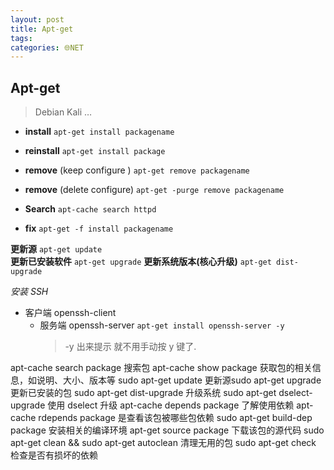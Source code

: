 ```yaml
---
layout: post
title: Apt-get
tags: 
categories: 🌐NET
---
```


## Apt-get
> Debian Kali …

- **install**
	`apt-get install packagename`
- **reinstall** 
	`apt-get install package`

- **remove**  (keep configure )
	`apt-get remove packagename` 
- **remove**  (delete configure)
	`apt-get -purge remove packagename `

- **Search**
	`apt-cache search httpd`

- **fix**
	`apt-get -f install packagename`




**更新源**
`apt-get update`		
**更新已安装软件** 
`apt-get upgrade`
**更新系统版本(核心升级)**
`apt-get dist-upgrade`



*安装 SSH*
- 客户端 openssh-client 
	- 服务端 openssh-server
		`apt-get install openssh-server -y`
		> -y 出来提示 就不用手动按 y 键了.





apt-cache search package 搜索包
apt-cache show package 获取包的相关信息，如说明、大小、版本等
sudo apt-get update 更新源sudo apt-get upgrade 更新已安装的包
sudo apt-get dist-upgrade 升级系统
sudo apt-get dselect-upgrade 使用 dselect 升级
apt-cache depends package 了解使用依赖
apt-cache rdepends package 是查看该包被哪些包依赖
sudo apt-get build-dep package 安装相关的编译环境
apt-get source package 下载该包的源代码
sudo apt-get clean && sudo apt-get autoclean 清理无用的包
sudo apt-get check 检查是否有损坏的依赖



